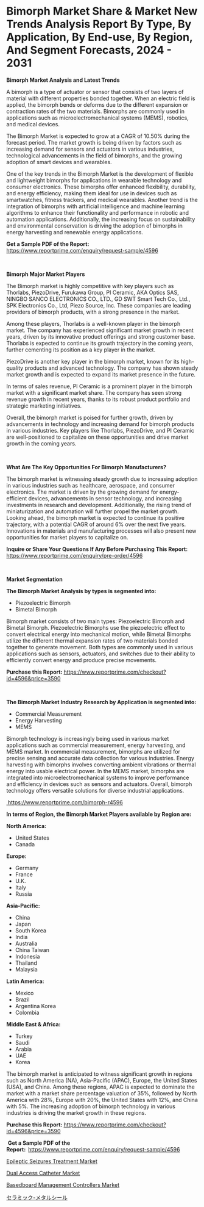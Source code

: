 <p><h1>Bimorph Market Share & Market New Trends Analysis Report By Type, By Application, By End-use, By Region, And Segment Forecasts, 2024 - 2031</h1></p><p><strong>Bimorph Market Analysis and Latest Trends</strong></p>
<p><p>A bimorph is a type of actuator or sensor that consists of two layers of material with different properties bonded together. When an electric field is applied, the bimorph bends or deforms due to the different expansion or contraction rates of the two materials. Bimorphs are commonly used in applications such as microelectromechanical systems (MEMS), robotics, and medical devices.</p><p>The Bimorph Market is expected to grow at a CAGR of 10.50% during the forecast period. The market growth is being driven by factors such as increasing demand for sensors and actuators in various industries, technological advancements in the field of bimorphs, and the growing adoption of smart devices and wearables.</p><p>One of the key trends in the Bimorph Market is the development of flexible and lightweight bimorphs for applications in wearable technology and consumer electronics. These bimorphs offer enhanced flexibility, durability, and energy efficiency, making them ideal for use in devices such as smartwatches, fitness trackers, and medical wearables. Another trend is the integration of bimorphs with artificial intelligence and machine learning algorithms to enhance their functionality and performance in robotic and automation applications. Additionally, the increasing focus on sustainability and environmental conservation is driving the adoption of bimorphs in energy harvesting and renewable energy applications.</p></p>
<p><strong>Get a Sample PDF of the Report:&nbsp;</strong> <a href="https://www.reportprime.com/enquiry/request-sample/4596">https://www.reportprime.com/enquiry/request-sample/4596</a></p>
<p>&nbsp;</p>
<p><strong>Bimorph Major Market Players</strong></p>
<p><p>The Bimorph market is highly competitive with key players such as Thorlabs, PiezoDrive, Furukawa Group, PI Ceramic, AKA Optics SAS, NINGBO SANCO ELECTRONICS CO., LTD., GD SWT Smart Tech Co., Ltd., SPK Electronics Co., Ltd, Piezo Source, Inc. These companies are leading providers of bimorph products, with a strong presence in the market.</p><p>Among these players, Thorlabs is a well-known player in the bimorph market. The company has experienced significant market growth in recent years, driven by its innovative product offerings and strong customer base. Thorlabs is expected to continue its growth trajectory in the coming years, further cementing its position as a key player in the market.</p><p>PiezoDrive is another key player in the bimorph market, known for its high-quality products and advanced technology. The company has shown steady market growth and is expected to expand its market presence in the future.</p><p>In terms of sales revenue, PI Ceramic is a prominent player in the bimorph market with a significant market share. The company has seen strong revenue growth in recent years, thanks to its robust product portfolio and strategic marketing initiatives.</p><p>Overall, the bimorph market is poised for further growth, driven by advancements in technology and increasing demand for bimorph products in various industries. Key players like Thorlabs, PiezoDrive, and PI Ceramic are well-positioned to capitalize on these opportunities and drive market growth in the coming years.</p></p>
<p>&nbsp;</p>
<p><strong>What Are The Key Opportunities For Bimorph Manufacturers?</strong></p>
<p><p>The bimorph market is witnessing steady growth due to increasing adoption in various industries such as healthcare, aerospace, and consumer electronics. The market is driven by the growing demand for energy-efficient devices, advancements in sensor technology, and increasing investments in research and development. Additionally, the rising trend of miniaturization and automation will further propel the market growth. Looking ahead, the bimorph market is expected to continue its positive trajectory, with a potential CAGR of around 6% over the next five years. Innovations in materials and manufacturing processes will also present new opportunities for market players to capitalize on.</p></p>
<p><strong>Inquire or Share Your Questions If Any Before Purchasing This Report:</strong> <a href="https://www.reportprime.com/enquiry/pre-order/4596">https://www.reportprime.com/enquiry/pre-order/4596</a></p>
<p>&nbsp;</p>
<p><strong>Market Segmentation</strong></p>
<p><strong>The Bimorph Market Analysis by types is segmented into:</strong></p>
<p><ul><li>Piezoelectric Bimorph</li><li>Bimetal Bimorph</li></ul></p>
<p><p>Bimorph market consists of two main types: Piezoelectric Bimorph and Bimetal Bimorph. Piezoelectric Bimorphs use the piezoelectric effect to convert electrical energy into mechanical motion, while Bimetal Bimorphs utilize the different thermal expansion rates of two materials bonded together to generate movement. Both types are commonly used in various applications such as sensors, actuators, and switches due to their ability to efficiently convert energy and produce precise movements.</p></p>
<p><strong>Purchase this Report:&nbsp;</strong><a href="https://www.reportprime.com/checkout?id=4596&price=3590">https://www.reportprime.com/checkout?id=4596&price=3590</a></p>
<p>&nbsp;</p>
<p><strong>The Bimorph Market Industry Research by Application is segmented into:</strong></p>
<p><ul><li>Commercial Measurement</li><li>Energy Harvesting</li><li>MEMS</li></ul></p>
<p><p>Bimorph technology is increasingly being used in various market applications such as commercial measurement, energy harvesting, and MEMS market. In commercial measurement, bimorphs are utilized for precise sensing and accurate data collection for various industries. Energy harvesting with bimorphs involves converting ambient vibrations or thermal energy into usable electrical power. In the MEMS market, bimorphs are integrated into microelectromechanical systems to improve performance and efficiency in devices such as sensors and actuators. Overall, bimorph technology offers versatile solutions for diverse industrial applications.</p></p>
<p><a href="https://www.reportprime.com/bimorph-r4596">&nbsp;https://www.reportprime.com/bimorph-r4596</a></p>
<p><strong>In terms of Region, the Bimorph Market Players available by Region are:</strong></p>
<p>
    <p> <strong> North America: </strong>
        <ul>
            <li>United States</li>
            <li>Canada</li>
        </ul>
        </p> 
    <p> <strong> Europe: </strong>
        <ul>
            <li>Germany</li>
            <li>France</li>
            <li>U.K.</li>
            <li>Italy</li>
            <li>Russia</li>
        </ul>
        </p> 
    <p> <strong> Asia-Pacific: </strong>
        <ul>
            <li>China</li>
            <li>Japan</li>
            <li>South Korea</li>
            <li>India</li>
            <li>Australia</li>
            <li>China Taiwan</li>
            <li>Indonesia</li>
            <li>Thailand</li>
            <li>Malaysia</li>
        </ul>
        </p> 
    <p> <strong> Latin America: </strong>
        <ul>
            <li>Mexico</li>
            <li>Brazil</li>
            <li>Argentina Korea</li>
            <li>Colombia</li>
        </ul>
        </p> 
    <p> <strong> Middle East & Africa: </strong>
        <ul>
            <li>Turkey</li>
            <li>Saudi</li>
            <li>Arabia</li>
            <li>UAE</li>
            <li>Korea</li>
        </ul>
    </p>
    </p>
<p><p>The bimorph market is anticipated to witness significant growth in regions such as North America (NA), Asia-Pacific (APAC), Europe, the United States (USA), and China. Among these regions, APAC is expected to dominate the market with a market share percentage valuation of 35%, followed by North America with 28%, Europe with 20%, the United States with 12%, and China with 5%. The increasing adoption of bimorph technology in various industries is driving the market growth in these regions.</p></p>
<p><strong>Purchase this Report: </strong><a href="https://www.reportprime.com/checkout?id=4596&price=3590">https://www.reportprime.com/checkout?id=4596&price=3590</a></p>
<p>&nbsp;<strong>Get a Sample PDF of the Report:&nbsp;&nbsp;</strong><a href="https://www.reportprime.com/enquiry/request-sample/4596">https://www.reportprime.com/enquiry/request-sample/4596</a></p>
<p><strong></strong></p>
<p><p><a href="https://issuu.com/reportprime-2/docs/epileptic-seizures-treatment-market-size-2030.pptx">Epileptic Seizures Treatment Market</a></p><p><a href="https://issuu.com/reportprime-2/docs/dual-access-catheter-market-size-2030.pptx">Dual Access Catheter Market</a></p><p><a href="https://github.com/mabutironaldo/Market-Research-Report-List-5/blob/main/basedboard-management-controllers-market.md">Basedboard Management Controllers Market</a></p><p><a href="https://github.com/ihabdkwlxs948/Market-Research-Report-List-3/blob/main/274141945868.md">セラミック-メタルシール</a></p></p>